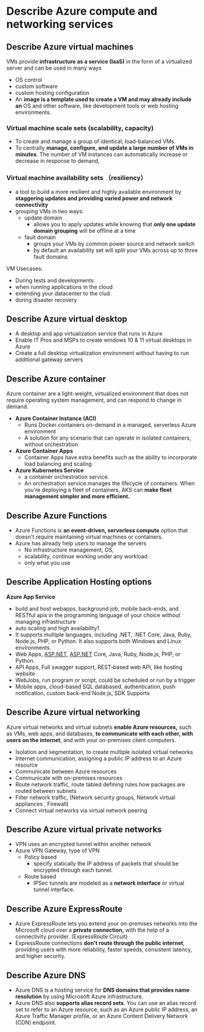 
# Describe Azure compute and networking services

## Describe Azure virtual machines

VMs provide **infrastructure as a service (IaaS)** in the form of a virtualized server and can be used in many ways

- OS control
- custom software
- custom hosting configuration
- An **image is a template used to create a VM and may already include an** OS and other software, like development tools or web hosting environments.

### **Virtual machine scale sets (scalability, capacity)**

- To create and manage a group of identical, load-balanced VMs.
- To centrally **manage, configure, and update a large number of VMs in minutes**. The number of VM instances can automatically increase or decrease in response to demand,

### **Virtual machine availability sets （resiliency）**

- a tool to build a more resilient and highly available environment by **staggering updates and providing varied power and network connectivity**
- grouping VMs in two ways:
    - update domain
        - allows you to apply updates while knowing that **only one update domain grouping** will be offline at a time
    - fault domain
        - groups your VMs by common power source and network switch
        - by default an availability set will split your VMs across up to three fault domains

VM Usecases:

- During tests and developments
- when running applications in the cloud
- extending your datacenter to the clud
- during disaster recovery

## Describe Azure virtual desktop

- A desktop and app virtualization service that runs in Azure
- Enable IT Pros and MSPs to create windows 10 & 11 virtual desktops in Azure
- Create a full desktop virtualization environment without having to run additional gateway servers

## Describe Azure container

Azure container are a light-weight, virtualized environment that does not require operating system management, and can respond to change in demand. 

- **Azure Container Instance (ACI)**
    - Runs Docker containers on-demand in a managed, serverless Azure environment
    - A solution for any scenario that can operate in isolated containers, without orchestration
- **Azure Container Apps**
    - Container Apps have extra benefits such as the ability to incorporate load balancing and scaling.
- **Azure Kubernetes Service**
    - a container orchestration service.
    - An orchestration service manages the lifecycle of containers. When you're deploying a fleet of containers, AKS can **make fleet management simpler and more efficient.**

## Describe Azure Functions

- Azure Functions is **an event-driven, serverless compute** option that doesn’t require maintaining virtual machines or containers.
- Azure has already help users to manage the servers
    - No infrastructure management, OS,
    - scalability, continue working under any workload
    - only what you use

## Describe Application Hosting options

**Azure App Service** 

- build and host webapps, background job, mobile back-ends, and RESTful apis in the programming language of your choice without managing infrastructure
- auto scaling and high availability1
- It supports multiple languages, including .NET, .NET Core, Java, Ruby, Node.js, PHP, or Python. It also supports both Windows and Linux environments.
- Web Apps, [ASP.NET](http://asp.net/), [ASP.NET](http://asp.net/) Core, Java, Ruby, Node.js, PHP, or Python.
- API Apps, Full swagger support, REST-based web API, like hosting website
- WebJobs, run program or script, could be scheduled or run by a trigger
- Mobile apps, cloud-based SQL databased, authentication, push notification, custom back-end Node.js, SDK Supports

## Describe Azure virtual networking

Azure virtual networks and virtual subnets **enable Azure resources,** such as VMs, web apps, and databases, **to communicate with each other, with users on the internet**, and with your on-premises client computers.

- Isolation and segmentation, to create multiple isolated virtual networks
- Internet communication, assigning a public IP address to an Azure resource
- Communicate between Azure resources
- Communicate with on-premises resources
- Route network traffic, route tabled defining rules how packages are routed between subnets
- Filter network traffic, (Network security groups, Network virtual appliances , Firewall)
- Connect virtual networks via virtual network peering

## Describe Azure virtual private networks

- VPN  uses an encrypted tunnel within another network
- Azure VPN Gateway, type of VPN
    - Policy based
        - specify statically the IP address of packets that should be encrypted through each tunnel.
    - Route based
        - IPSec tunnels are modeled as a **network interface** or virtual tunnel interface.

## Describe Azure ExpressRoute

- Azure ExpressRoute lets you extend your on-premises networks into the Microsoft cloud over a **private connection,** with the help of a connectivity provider. (ExpressRoute Circuit)
- ExpressRoute connections **don't route through the public internet**, providing users with more reliability, faster speeds, consistent latency, and higher security.

## Describe Azure DNS

- Azure DNS is a hosting service for **DNS domains that provides name resolution** by using Microsoft Azure infrastructure.
- Azure DNS also **supports alias record sets**. You can use an alias record set to refer to an Azure resource, such as an Azure public IP address, an Azure Traffic Manager profile, or an Azure Content Delivery Network (CDN) endpoint.